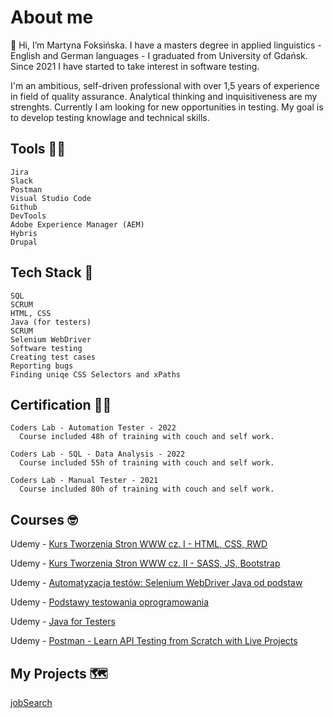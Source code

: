 # About me

👋 Hi, I’m Martyna Foksińska. I have a masters degree in applied linguistics - English and German languages - I graduated from University of Gdańsk. Since 2021 I have started to take interest in software testing.

I'm an ambitious, self-driven professional with over 1,5 years of experience in field of quality assurance. Analytical thinking and inquisitiveness are my strenghts. Currently I am looking for new opportunities in testing. My goal is to develop testing knowlage and technical skills.

## Tools 👩‍🔧

    Jira
    Slack
    Postman
    Visual Studio Code    
    Github
    DevTools
    Adobe Experience Manager (AEM)
    Hybris
    Drupal   
   
## Tech Stack 🤖
   
    SQL   
    SCRUM
    HTML, CSS
    Java (for testers)
    SCRUM
    Selenium WebDriver
    Software testing
    Creating test cases
    Reporting bugs
    Finding uniqe CSS Selectors and xPaths

## Certification 👩‍🎓


    Coders Lab - Automation Tester - 2022
      Course included 48h of training with couch and self work.
        
    Coders Lab - SQL - Data Analysis - 2022
      Course included 55h of training with couch and self work.
       
    Coders Lab - Manual Tester - 2021
      Course included 80h of training with couch and self work.

## Courses 🤓

Udemy - [Kurs Tworzenia Stron WWW cz. I - HTML, CSS, RWD](https://www.udemy.com/course/od-zera-do-front-end-developera-cz1)

Udemy - [Kurs Tworzenia Stron WWW cz. II - SASS, JS, Bootstrap](cheil.udemy.com/course/od-zera-do-front-end-developera-cz2)
        
Udemy - [Automatyzacja testów: Selenium WebDriver Java od podstaw](https://cheil.udemy.com/course/automatyzacja-testow-selenium-webdriver-java-od-podstaw)

Udemy - [Podstawy testowania oprogramowania](https://cheil.udemy.com/course/praktyczny-kurs-testowania-oprogramowania)

Udemy - [Java for Testers](https://cheil.udemy.com/course/java-for-testers-dmitry)

Udemy - [Postman - Learn API Testing from Scratch with Live Projects](https://cheil.udemy.com/course/postman-api-automation-testing-with-javascript)


## My Projects 🗺️

[jobSearch](https://github.com/martynafoksinska/jobSearch)
